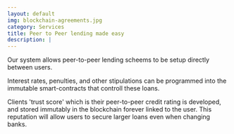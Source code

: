 ```yaml
---
layout: default
img: blockchain-agreements.jpg
category: Services
title: Peer to Peer lending made easy
description: |
---
```

  Our system allows peer-to-peer lending scheems to be setup directly between users.

  Interest rates, penulties, and other stipulations can be programmed into the immutable smart-contracts that controll these loans.

  Clients 'trust score' which is their peer-to-peer credit rating is developed, and stored immutably in the blockchain forever linked to the user. This reputation will allow users to secure larger loans even when changing banks.

